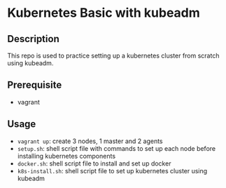 # Kubernetes Basic with kubeadm

## Description
This repo is used to practice setting up a kubernetes cluster from scratch using kubeadm.

## Prerequisite
- vagrant

## Usage
- `vagrant up`: create 3 nodes, 1 master and 2 agents
- `setup.sh`: shell script file with commands to set up each node before installing kubernetes components
- `docker.sh`: shell script file to install and set up docker
- `k8s-install.sh`: shell script file to set up kubernetes cluster using kubeadm